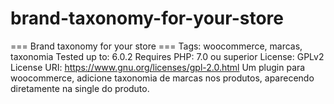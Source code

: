 # brand-taxonomy-for-your-store
   === Brand taxonomy for your store === Tags: woocommerce, marcas, taxonomia Tested up to: 6.0.2 Requires PHP: 7.0 ou superior License: GPLv2 License URI: https://www.gnu.org/licenses/gpl-2.0.html  Um plugin para woocommerce, adicione taxonomia de marcas nos produtos, aparecendo diretamente na single do produto.
